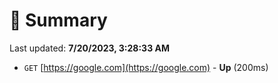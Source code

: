 # 📖 Summary
Last updated: **7/20/2023, 3:28:33 AM**

- `GET` [https://google.com](https://google.com) - **Up** (200ms)
